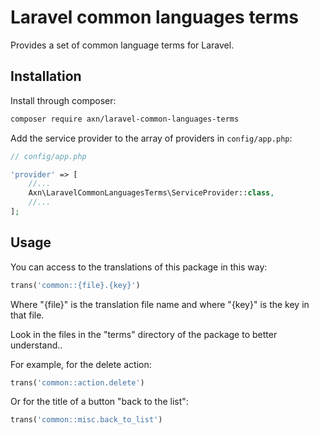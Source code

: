 Laravel common languages terms
==============================

Provides a set of common language terms for Laravel.


Installation
------------

Install through composer:

```sh
composer require axn/laravel-common-languages-terms
```

Add the service provider to the array of providers in `config/app.php`:

```php
// config/app.php

'provider' => [
    //...
    Axn\LaravelCommonLanguagesTerms\ServiceProvider::class,
    //...
];
```

Usage
-----

You can access to the translations of this package in this way:

```php
trans('common::{file}.{key}')
```

Where "{file}" is the translation file name and where "{key}" is the key in that file.

Look in the files in the "terms" directory of the package to better understand..

For example, for the delete action:

```php
trans('common::action.delete')
```

Or for the title of a button "back to the list":

```php
trans('common::misc.back_to_list')
```

